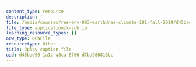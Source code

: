 ```yaml
---
content_type: resource
description: ''
file: /media/courses/res-env-003-earthdnas-climate-101-fall-2019/d45bad961a1ca8ca8706d7ba980816bc_L8N_KZBHeIA.srt
file_type: application/x-subrip
learning_resource_types: []
ocw_type: OCWFile
resourcetype: Other
title: 3play caption file
uid: d45bad96-1a1c-a8ca-8706-d7ba980816bc
---
```

